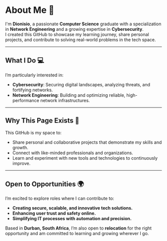 # About Me 👋  
I'm **Dionisio**, a passionate **Computer Science** graduate with a specialization in **Network Engineering** and a growing expertise in **Cybersecurity**.  
I created this GitHub to showcase my learning journey, share personal projects, and contribute to solving real-world problems in the tech space.  

---

## What I Do 💻  
I’m particularly interested in:  
- **Cybersecurity**: Securing digital landscapes, analyzing threats, and fortifying networks.  
- **Network Engineering**: Building and optimizing reliable, high-performance network infrastructures.  

---

## Why This Page Exists 🌟  
This GitHub is my space to:  
- Share personal and collaborative projects that demonstrate my skills and growth.  
- Connect with like-minded professionals and organizations.  
- Learn and experiment with new tools and technologies to continuously improve.  

---

## Open to Opportunities 🌍  
I’m excited to explore roles where I can contribute to:  
- **Creating secure, scalable, and innovative tech solutions.**  
- **Enhancing user trust and safety online.**  
- **Simplifying IT processes with automation and precision.**  

Based in **Durban, South Africa**, I’m also open to **relocation** for the right opportunity and am committed to learning and growing wherever I go.  

<!---
XXXCarnageXXX/XXXCarnageXXX is a ✨ special ✨ repository because its `README.md` (this file) appears on your GitHub profile.
You can click the Preview link to take a look at your changes.
--->
